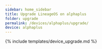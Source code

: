 ```yaml
---
sidebar: home_sidebar
title: Upgrade LineageOS on alphaplus
folder: upgrade
permalink: /devices/alphaplus/upgrade/
device: alphaplus
---
```

{% include templates/device_upgrade.md %}
